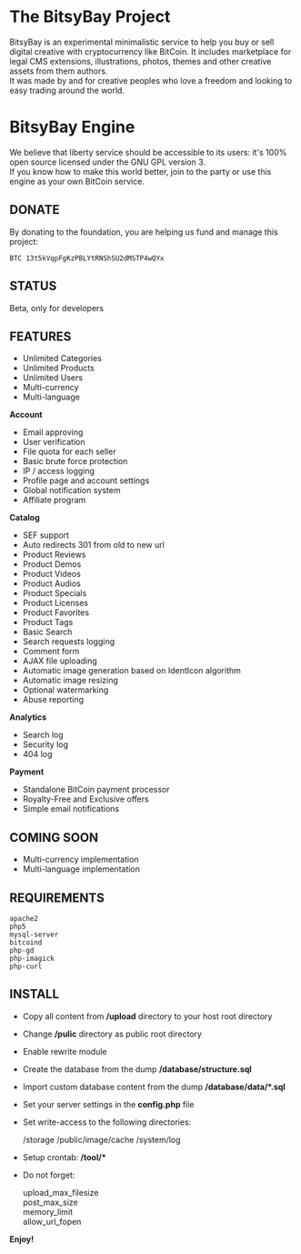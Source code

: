 The BitsyBay Project
====================

BitsyBay is an experimental minimalistic service to help you buy or sell digital creative with cryptocurrency like BitCoin. It includes marketplace for legal CMS extensions, illustrations, photos, themes and other creative assets from them authors.  
It was made by and for creative peoples who love a freedom and looking to easy trading around the world.  

BitsyBay Engine
===============

We believe that liberty service should be accessible to its users: it's 100% open source licensed under the GNU GPL version 3.  
If you know how to make this world better, join to the party or use this engine as your own BitCoin service.  

DONATE
------

By donating to the foundation, you are helping us fund and manage this project: 

    BTC 13t5kVqpFgKzPBLYtRNShSU2dMSTP4wQYx

STATUS
------

Beta, only for developers


FEATURES
--------

* Unlimited Categories
* Unlimited Products
* Unlimited Users
* Multi-currency
* Multi-language

**Account**

* Email approving
* User verification
* File quota for each seller
* Basic brute force protection
* IP / access logging
* Profile page and account settings
* Global notification system
* Affiliate program

**Catalog**

* SEF support
* Auto redirects 301 from old to new url
* Product Reviews
* Product Demos
* Product Videos
* Product Audios
* Product Specials
* Product Licenses
* Product Favorites
* Product Tags
* Basic Search
* Search requests logging
* Comment form
* AJAX file uploading
* Automatic image generation based on IdentIcon algorithm
* Automatic image resizing
* Optional watermarking
* Abuse reporting

**Analytics**

* Search log
* Security log
* 404 log

**Payment**

* Standalone BitCoin payment processor
* Royalty-Free and Exclusive offers
* Simple email notifications

COMING SOON
-----------

* Multi-currency implementation
* Multi-language implementation

REQUIREMENTS
------------


    apache2 
    php5 
    mysql-server 
    bitcoind 
    php-gd 
    php-imagick 
    php-curl

INSTALL
-------

* Copy all content from **/upload** directory to your host root directory
* Change **/pulic** directory as public root directory
* Enable rewrite module
* Create the database from the dump **/database/structure.sql**
* Import custom database content from the dump **/database/data/*.sql**
* Set your server settings in the **config.php** file
* Set write-access to the following directories:


    /storage 
    /public/image/cache 
    /system/log 

* Setup crontab: **/tool/\***
* Do not forget:


    upload_max_filesize  
    post_max_size  
    memory_limit  
    allow_url_fopen  

**Enjoy!**
